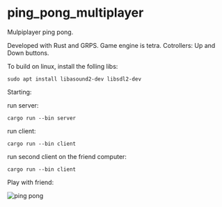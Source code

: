 # ping_pong_multiplayer

Mulpiplayer ping pong.

Developed with Rust and GRPS. 
Game engine is tetra.
Cotrollers: Up and Down buttons.

To build on linux, install the folling libs:

``` sudo apt install libasound2-dev libsdl2-dev ```

Starting:

run server: 

``` cargo run --bin server ```

run client: 

``` cargo run --bin client ```

run seсond client on the friend computer:

``` cargo run --bin client ```

Play with friend:

![ping pong](https://habrastorage.org/getpro/habr/upload_files/344/c1c/f43/344c1cf43c4e0d696d6068051a33ca7d.gif)
